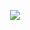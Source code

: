 
<p align = "center">
 <img src="https://activity-graph.herokuapp.com/graph?username=Assume-Zhan&theme=redical">
</p> 
